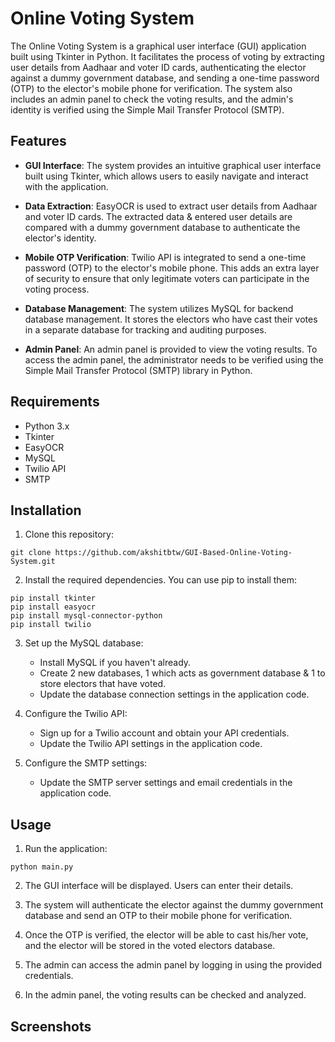 # Online Voting System

The Online Voting System is a graphical user interface (GUI) application built using Tkinter in Python. It facilitates the process of voting by extracting user details from Aadhaar and voter ID cards, authenticating the elector against a dummy government database, and sending a one-time password (OTP) to the elector's mobile phone for verification. The system also includes an admin panel to check the voting results, and the admin's identity is verified using the Simple Mail Transfer Protocol (SMTP).

## Features

- **GUI Interface**: The system provides an intuitive graphical user interface built using Tkinter, which allows users to easily navigate and interact with the application.

- **Data Extraction**: EasyOCR is used to extract user details from Aadhaar and voter ID cards. The extracted data & entered user details are compared with a dummy government database to authenticate the elector's identity.

- **Mobile OTP Verification**: Twilio API is integrated to send a one-time password (OTP) to the elector's mobile phone. This adds an extra layer of security to ensure that only legitimate voters can participate in the voting process.

- **Database Management**: The system utilizes MySQL for backend database management. It stores the electors who have cast their votes in a separate database for tracking and auditing purposes.

- **Admin Panel**: An admin panel is provided to view the voting results. To access the admin panel, the administrator needs to be verified using the Simple Mail Transfer Protocol (SMTP) library in Python.

## Requirements

- Python 3.x
- Tkinter
- EasyOCR
- MySQL
- Twilio API
- SMTP

## Installation

1. Clone this repository:

```
git clone https://github.com/akshitbtw/GUI-Based-Online-Voting-System.git
```

2. Install the required dependencies. You can use pip to install them:

```
pip install tkinter
pip install easyocr
pip install mysql-connector-python
pip install twilio
```

3. Set up the MySQL database:
   - Install MySQL if you haven't already.
   - Create 2 new databases, 1 which acts as government database & 1 to store electors that have voted.
   - Update the database connection settings in the application code.

4. Configure the Twilio API:
   - Sign up for a Twilio account and obtain your API credentials.
   - Update the Twilio API settings in the application code.

5. Configure the SMTP settings:
   - Update the SMTP server settings and email credentials in the application code.

## Usage

1. Run the application:

```
python main.py
```

2. The GUI interface will be displayed. Users can enter their details.

3. The system will authenticate the elector against the dummy government database and send an OTP to their mobile phone for verification.

4. Once the OTP is verified, the elector will be able to cast his/her vote, and the elector will be stored in the voted electors database.

5. The admin can access the admin panel by logging in using the provided credentials.

6. In the admin panel, the voting results can be checked and analyzed.

## Screenshots


